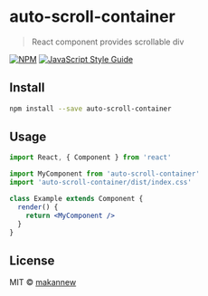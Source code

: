 # auto-scroll-container

> React component provides scrollable div 

[![NPM](https://img.shields.io/npm/v/auto-scroll-container.svg)](https://www.npmjs.com/package/auto-scroll-container) [![JavaScript Style Guide](https://img.shields.io/badge/code_style-standard-brightgreen.svg)](https://standardjs.com)

## Install

```bash
npm install --save auto-scroll-container
```

## Usage

```jsx
import React, { Component } from 'react'

import MyComponent from 'auto-scroll-container'
import 'auto-scroll-container/dist/index.css'

class Example extends Component {
  render() {
    return <MyComponent />
  }
}
```

## License

MIT © [makannew](https://github.com/makannew)
